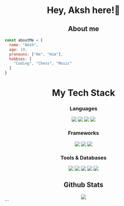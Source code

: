 <h1 align="center">Hey, Aksh here!👋</h1>

<h2 align="center">About me</h2>

```js
const aboutMe = {
  name: "Aksh",
  age: 19,
  pronouns: ["He", "Him"],
  hobbies: [
    "Coding", "Chess", "Music"
  ]
}
````

<h1 align="center">My Tech Stack </></h1> 
<div align="center" style="margin-top: 10px"> 

<h3>Languages</h3> 
<img src="https://img.shields.io/badge/-TypeScript-007ACC?style=for-the-badge&labelColor=007ACC&logo=typescript&logoColor=white"> 
<img src="https://img.shields.io/badge/-Javascript-F0DB4F?style=for-the-badge&labelColor=F0DB4F&logo=javascript&logoColor=black"> 
<img src="https://img.shields.io/badge/-C++-00599C?style=for-the-badge&labelColor=00599C&logo=cplusplus&logoColor=white"> 
<img src="https://img.shields.io/badge/-python-ffd43b?style=for-the-badge&labelColor=306998&logo=python&logoColor=white"> 

<br> 

<h3>Frameworks</h3> 
<img src="https://img.shields.io/badge/-React-black?style=for-the-badge&labelColor=black&logo=React&logoColor=blue" > 
<img src="https://img.shields.io/badge/Next.js-black?style=for-the-badge&labelColor=black&logo=nextdotjs&logoColor=white"> 
<img src="https://img.shields.io/badge/TailwindCSS-38B2AC?style=for-the-badge&labelColor=38B2AC&logo=tailwindcss&logoColor=white"> 

<br> 

<h3>Tools & Databases</h3> 
<img src="https://img.shields.io/badge/-Node JS-darkgreen?style=for-the-badge&labelColor=darkgreen&logo=nodedotjs&logoColor=white"> 
<img src="https://img.shields.io/badge/-PostgreSQL-316192?style=for-the-badge&labelColor=316192&logo=postgresql&logoColor=white"> 
<img src="https://img.shields.io/badge/-MongoDB-4EA94B?style=for-the-badge&labelColor=4EA94B&logo=mongodb&logoColor=white"> 
<img src="https://img.shields.io/badge/-Socket.IO-010101?style=for-the-badge&labelColor=010101&logo=socketdotio&logoColor=white"> 
<img src="https://img.shields.io/badge/-Prisma-2D3748?style=for-the-badge&labelColor=2D3748&logo=prisma&logoColor=white"> 

<br> 

<h2>Github Stats</h2> 
<img src="https://github-readme-stats.vercel.app/api?username=YOUR_GITHUB_USERNAME&theme=dark">
</div>
```
